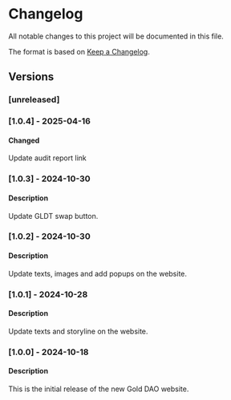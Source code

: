 # Changelog

All notable changes to this project will be documented in this file.

The format is based on [Keep a Changelog](https://keepachangelog.com/en/1.0.0/).

## Versions

### [unreleased]

### [1.0.4] - 2025-04-16

#### Changed

Update audit report link

### [1.0.3] - 2024-10-30

#### Description

Update GLDT swap button.

### [1.0.2] - 2024-10-30

#### Description

Update texts, images and add popups on the website.

### [1.0.1] - 2024-10-28

#### Description

Update texts and storyline on the website.

### [1.0.0] - 2024-10-18

#### Description

This is the initial release of the new Gold DAO website.

